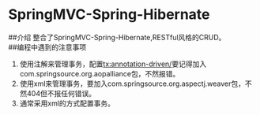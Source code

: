 # SpringMVC-Spring-Hibernate
##介绍
整合了SpringMVC-Spring-Hibernate,RESTful风格的CRUD。   
##编程中遇到的注意事项
1. 使用注解来管理事务，配置<tx:annotation-driven/>要记得加入com.springsource.org.aopalliance包，不然报错。
2. 使用xml来管理事务，要加入com.springsource.org.aspectj.weaver包，不然404但不报任何错误。
3. 通常采用xml的方式配置事务。

 
